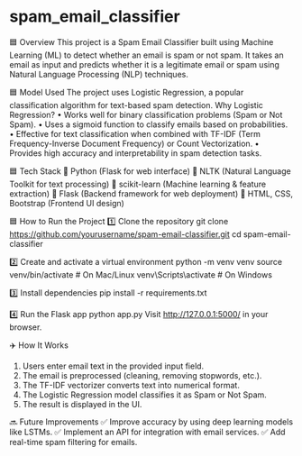 # spam_email_classifier

🟦 Overview
This project is a Spam Email Classifier built using Machine Learning (ML) to detect whether an email is spam or not spam. It takes an email as input and predicts whether it is a legitimate email or spam using Natural Language Processing (NLP) techniques.

🟦 Model Used
The project uses Logistic Regression, a popular classification algorithm for text-based spam detection.
Why Logistic Regression?
•	Works well for binary classification problems (Spam or Not Spam).
•	Uses a sigmoid function to classify emails based on probabilities.
•	Effective for text classification when combined with TF-IDF (Term Frequency-Inverse Document Frequency) or Count Vectorization.
•	Provides high accuracy and interpretability in spam detection tasks.

🟦 Tech Stack
🔹 Python (Flask for web interface)
🔹 NLTK (Natural Language Toolkit for text processing)
🔹 scikit-learn (Machine learning & feature extraction)
🔹 Flask (Backend framework for web deployment)
🔹 HTML, CSS, Bootstrap (Frontend UI design)

🟦 How to Run the Project
1️⃣ Clone the repository
git clone https://github.com/yourusername/spam-email-classifier.git
cd spam-email-classifier

2️⃣ Create and activate a virtual environment
python -m venv venv
source venv/bin/activate  # On Mac/Linux
venv\Scripts\activate  # On Windows

3️⃣ Install dependencies
pip install -r requirements.txt

4️⃣ Run the Flask app
python app.py
Visit http://127.0.0.1:5000/ in your browser.

✈️ How It Works
1. Users enter email text in the provided input field.
2. The email is preprocessed (cleaning, removing stopwords, etc.).
3. The TF-IDF vectorizer converts text into numerical format.
4. The Logistic Regression model classifies it as Spam or Not Spam.
5. The result is displayed in the UI.

🔜 Future Improvements
✅ Improve accuracy by using deep learning models like LSTMs.
✅ Implement an API for integration with email services.
✅ Add real-time spam filtering for emails.




